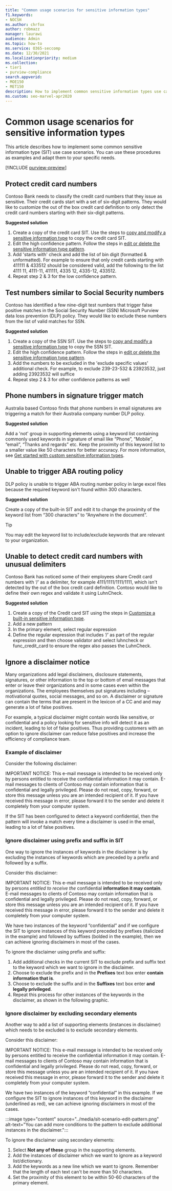 ```yaml
---
title: "Common usage scenarios for sensitive information types"
f1.keywords:
- NOCSH
ms.author: chrfox
author: robmazz
manager: laurawi
audience: Admin
ms.topic: how-to
ms.service: O365-seccomp
ms.date: 12/30/2021
ms.localizationpriority: medium
ms.collection:
- tier1
- purview-compliance
search.appverid:
- MOE150
- MET150
description: How to implement common sensitive information types use case scenarios
ms.custom: seo-marvel-apr2020
---
```


# Common usage scenarios for sensitive information types

This article describes how to implement some common sensitive information type (SIT) use case scenarios. You can use these procedures as examples and adapt them to your specific needs.

[!INCLUDE [purview-preview](../includes/purview-preview.md)]

## Protect credit card numbers

Contoso Bank needs to classify the credit card numbers that they issue as sensitive. Their credit cards start with a set of six-digit patterns. They would like to customize the out of the box credit card definition to only detect the credit card numbers starting with their six-digit patterns.

**Suggested solution**

1. Create a copy of the credit card SIT. Use the steps to [copy and modify a sensitive information type](create-a-custom-sensitive-information-type.md#copy-and-modify-a-sensitive-information-type) to copy the credit card SIT.
1. Edit the high confidence pattern. Follow the steps in [edit or delete the sensitive information type pattern](sit-get-started-exact-data-match-create-rule-package.md#edit-or-delete-the-sensitive-information-type-pattern).
1. Add 'starts with' check and add the list of bin digit (formatted & unformatted). For example to ensure that only credit cards starting with 411111 & 433512 should be considered valid, add the following to the list 4111 11, 4111-11, 411111, 4335 12, 4335-12, 433512.
1. Repeat step 2 & 3 for the low confidence pattern.

## Test numbers similar to Social Security numbers

Contoso has identified a few nine-digit test numbers that trigger false positive matches in the Social Security Number (SSN) Microsoft Purview data loss prevention (DLP) policy. They would like to exclude these numbers from the list of valid matches for SSN.

**Suggested solution**

1. Create a copy of the SSN SIT. Use the steps to [copy and modify a sensitive information type](create-a-custom-sensitive-information-type.md#copy-and-modify-a-sensitive-information-type) to copy the SSN SIT.
1. Edit the high confidence pattern. Follow the steps in [edit or delete the sensitive information type pattern](sit-get-started-exact-data-match-create-rule-package.md#edit-or-delete-the-sensitive-information-type-pattern).
1. Add the numbers to be excluded in the 'exclude specific values' additional check. For example, to exclude 239-23-532 & 23923532, just adding 23923532 will suffice
1. Repeat step 2 & 3 for other confidence patterns as well

## Phone numbers in signature trigger match

Australia based Contoso finds that phone numbers in email signatures are triggering a match for their Australia company number DLP policy.

**Suggested solution**

Add a 'not' group in supporting elements using a keyword list containing commonly used keywords in signature of email like “Phone”, “Mobile”, “email”, “Thanks and regards” etc. Keep the proximity of this keyword list to a smaller value like 50 characters for better accuracy. For more information, see [Get started with custom sensitive information types](create-a-custom-sensitive-information-type.md).

## Unable to trigger ABA routing policy

DLP policy is unable to trigger ABA routing number policy in large excel files because the required keyword isn't found within 300 characters.

**Suggested solution**

Create a copy of the built-in SIT and edit it to change the proximity of the keyword list from “300 characters” to “Anywhere in the document”.

> [!TIP]
> You may edit the keyword list to include/exclude keywords that are relevant to your organization.

## Unable to detect credit card numbers with unusual delimiters

Contoso Bank has noticed some of their employees share Credit card numbers with ‘/’ as a delimiter, for example 4111/1111/1111/1111, which isn't detected by the out of the box credit card definition. Contoso would like to define their own regex and validate it using LuhnCheck.

**Suggested solution**

1. Create a copy of the Credit card SIT using the steps in [Customize a built-in sensitive information type](customize-a-built-in-sensitive-information-type.md).
1. Add a new pattern
1. In the primary element, select regular expression
1. Define the regular expression that includes ‘/’ as part of the regular expression and then choose validator and select luhncheck or func_credit_card to ensure the regex also passes the LuhnCheck.

## Ignore a disclaimer notice

Many organizations add legal disclaimers, disclosure statements, signatures, or other information to the top or bottom of email messages that enter or leave their organizations and in some cases even within the organizations. The employees themselves put signatures including – motivational quotes, social messages, and so on. A disclaimer or signature can contain the terms that are present in the lexicon of a CC and and may generate a lot of false positives.  

For example, a typical disclaimer might contain words like sensitive, or confidential and a policy looking for sensitive info will detect it as an incident, leading to lot of false positives. Thus providing customers with an option to ignore disclaimer can reduce false positives and increase the efficiency of compliance team.

### Example of disclaimer

Consider the following disclaimer:

IMPORTANT NOTICE: This e-mail message is intended to be received only by persons entitled to receive the confidential information it may contain. E-mail messages to clients of Contoso may contain information that is confidential and legally privileged. Please do not read, copy, forward, or store this message unless you are an intended recipient of it. If you have received this message in error, please forward it to the sender and delete it completely from your computer system.

If the SIT has been configured to detect a keyword confidential, then the pattern will invoke a match every time a disclaimer is used in the email, leading to a lot of false positives.

### Ignore disclaimer using prefix and suffix in SIT

One way to ignore the instances of keywords in the disclaimer is by excluding the instances of keywords which are preceded by a prefix and followed by a suffix.

Consider this disclaimer:

IMPORTANT NOTICE: This e-mail message is intended to be received only by persons *entitled to receive the* confidential **information it may contain**. E-mail messages to clients of Contoso may contain information that is confidential and legally privileged. Please do not read, copy, forward, or store this message unless you are an intended recipient of it. If you have received this message in error, please forward it to the sender and delete it completely from your computer system.

We have two instances of the keyword “confidential” and if we configure the SIT to ignore instances of this keyword preceded by prefixes (italicized in the example) and followed by suffixes (bolded in the example), then we can achieve ignoring disclaimers in most of the cases.

To ignore the disclaimer using prefix and suffix:

1. Add additional checks in the current SIT to exclude prefix and suffix text to the keyword which we want to ignore in the disclaimer.
1. Choose to exclude the prefix and in the **Prefixes** text box enter **contain information that is**.
1. Choose to exclude the suffix and in the **Suffixes** text box enter **and legally privileged**.
1. Repeat this process for other instances of the keywords in the disclaimer, as shown in the following graphic.

### Ignore disclaimer by excluding secondary elements

Another way to add a list of supporting elements (instances in disclaimer) which needs to be excluded is to exclude secondary elements.

Consider this disclaimer:

IMPORTANT NOTICE: This e-mail message is intended to be received only by persons entitled to receive the confidential information it may contain. E-mail messages to clients of Contoso may contain information that is confidential and legally privileged. Please do not read, copy, forward, or store this message unless you are an intended recipient of it. If you have received this message in error, please forward it to the sender and delete it completely from your computer system.

We have two instances of the keyword “confidential” in this example. If we configure the SIT to ignore instances of this keyword in the disclaimer (underlined as red), we can achieve ignoring disclaimers in most of the cases.

:::image type="content" source="../media/sit-scenario-edit-pattern.png" alt-text="You can add more conditions to the pattern to exclude additional instances in the disclaimer.":::

To ignore the disclaimer using secondary elements:

1. Select **Not any of these** group in the supporting elements.
1. Add the instances of disclaimer which we want to ignore as a keyword list/dictionary.
1. Add the keywords as a new line which we want to ignore. Remember that the length of each text can't be more than 50 characters.
1. Set the proximity of this element to be within 50-60 characters of the primary element.
